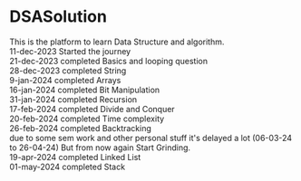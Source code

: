 # DSASolution
This is the platform to learn Data Structure and algorithm.
<br>
11-dec-2023 Started the journey
<br>
21-dec-2023 completed Basics and looping question
<br>
28-dec-2023 completed String
<br>
9-jan-2024 completed Arrays
<br>
16-jan-2024 completed Bit Manipulation
<br>
31-jan-2024 completed Recursion
<br>
17-feb-2024 completed Divide and Conquer
<br>
20-feb-2024 completed Time complexity
<br>
26-feb-2024 completed Backtracking
<br>
due to some sem work and other personal stuff it's delayed a lot (06-03-24 to 26-04-24) But from now again Start Grinding.
<br>
19-apr-2024 completed Linked List
<br>
01-may-2024 completed Stack


